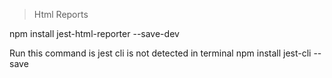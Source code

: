 > Html Reports


npm install jest-html-reporter --save-dev

Run this command is jest cli is not detected in terminal
npm install jest-cli --save


